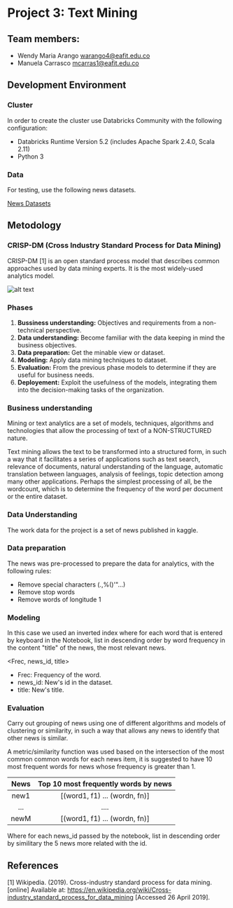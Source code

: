 # Project 3: Text Mining

## Team members:

* Wendy Maria Arango warango4@eafit.edu.co
* Manuela Carrasco mcarras1@eafit.edu.co

## Development Environment

### Cluster

In order to create the cluster use Databricks Community with the following configuration:

* Databricks Runtime Version 5.2 (includes Apache Spark 2.4.0, Scala 2.11)
* Python 3

### Data

For testing, use the following news datasets.

[News Datasets](https://www.kaggle.com/snapcrack/all-the-news)

## Metodology

### CRISP-DM (Cross Industry Standard Process for Data Mining)

CRISP-DM [1] is an open standard process model that describes common approaches used by data mining experts. It is the most widely-used analytics model.

![alt text](https://www.researchgate.net/profile/Vernon_Dsouza/publication/326235288/figure/fig1/AS:645518493495296@1530915010595/CRISP-DM-Model-Taylor-2017.png)

### Phases

1. **Bussiness understanding:** Objectives and requirements from a non-technical perspective.
2. **Data understanding:** Become familiar with the data keeping in mind the business objectives.
3. **Data preparation:** Get the minable view or dataset.
4. **Modeling:** Apply data mining techniques to dataset.
5. **Evaluation:** From the previous phase models to determine if they are useful for business needs.
6. **Deployement:** Exploit the usefulness of the models, integrating them into the decision-making tasks of the organization.

### Business understanding

Mining or text analytics are a set of models, techniques, algorithms and technologies that allow the processing of text of a NON-STRUCTURED nature.

Text mining allows the text to be transformed into a structured form, in such a way that it facilitates a series of applications such as text search, relevance of documents, natural understanding of the language, automatic translation between languages, analysis of feelings, topic detection among many other applications. Perhaps the simplest processing of all, be the wordcount, which is to determine the frequency of the word per document or the entire dataset.

### Data Understanding

The work data for the project is a set of news published in kaggle.

### Data preparation

The news was pre-processed to prepare the data for analytics, with the following rules:

* Remove special characters (.,%()'"...)
* Remove stop words
* Remove words of longitude 1

### Modeling

In this case we used an inverted index where for each word that is entered by keyboard in the Notebook, list in descending order by word frequency in the content "title" of the news, the most relevant news.

<Frec, news_id, title>

* Frec: Frequency of the word.
* news_id: New's id in the dataset.
* title: New's title.

### Evaluation

Carry out grouping of news using one of different algorithms and models of clustering or similarity, in such a way that allows any news to identify that other news is similar.

A metric/similarity function was used based on the intersection of the most common common words for each news item, it is suggested to have 10 most frequent words for news whose frequency is greater than 1.

| News  | Top 10 most frequently words by news |
| :---: | :----------------------------------: |
| new1  | [(word1, f1) ... (wordn, fn)]        |
| ...   | ....                                 |
| newM  | [(word1, f1) ... (wordn, fn)]        |

Where for each news_id passed by the notebook, list in descending order by similitary the 5 news more related with the id.

## References

[1] Wikipedia. (2019). Cross-industry standard process for data mining. [online] Available at: https://en.wikipedia.org/wiki/Cross-industry_standard_process_for_data_mining [Accessed 26 April 2019].